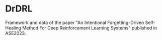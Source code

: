 # DrDRL
Framework and data of the paper "An Intentional Forgetting-Driven Self-Healing Method For Deep Reinforcement Learning Systems" published in ASE2023.
